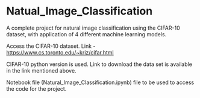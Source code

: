 # Natual_Image_Classification
A complete project for natural image classification using the CIFAR-10 dataset, with application of 4 different machine learning models.

Access the CIFAR-10 dataset. Link - https://www.cs.toronto.edu/~kriz/cifar.html

CIFAR-10 python version is used. Link to download the data set is available in the link mentioned above.

Notebook file (Natural_Image_Classification.ipynb) file to be used to access the code for the project.
